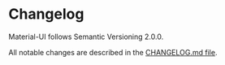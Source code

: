 # Changelog

<p class="description">Material-UI follows Semantic Versioning 2.0.0.</p>

All notable changes are described in the [CHANGELOG.md file](https://github.com/mui-org/material-ui/blob/HEAD/CHANGELOG.md).
